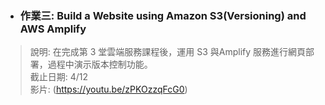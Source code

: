 * ### 作業三: Build a Website using Amazon S3(Versioning) and AWS Amplify
> 說明: 在完成第 3 堂雲端服務課程後，運用 S3 與Amplify 服務進行網頁部署，過程中演示版本控制功能。  
截止日期: 4/12   
影片: (https://youtu.be/zPKOzzqFcG0)

